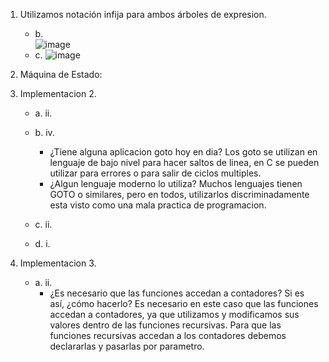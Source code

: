 1. Utilizamos notación infija para ambos árboles de expresion.
	- b.  
				  ![image](https://user-images.githubusercontent.com/82005945/125212785-0dcd8580-e286-11eb-98e9-8f2d3f7706f2.png)
	- c. 
				  ![image](https://user-images.githubusercontent.com/82005945/125212800-2d64ae00-e286-11eb-99ab-6afb62bc17eb.png)

2. Máquina de Estado:
3. Implementacion 2.
	- a. ii.

	- b. iv.
		- ¿Tiene alguna aplicacion goto hoy en dia?
			Los goto se utilizan en lenguaje de bajo nivel para hacer saltos de linea, en C se pueden utilizar para errores o para salir de ciclos multiples. 
		- ¿Algun lenguaje moderno lo utiliza?
			Muchos lenguajes tienen GOTO o similares, pero en todos, utilizarlos discriminadamente esta visto como una mala practica de programacion.
	- c. ii.
	- d. i.

5. Implementacion 3.
	- a. ii.
		- ¿Es necesario que las funciones accedan a contadores? Si es así, ¿cómo hacerlo?
			Es necesario en este caso que las funciones accedan a contadores, ya que utilizamos y modificamos sus valores dentro de las funciones recursivas. Para
			que las funciones recursivas accedan a los contadores debemos declararlas y pasarlas por parametro. 

			
	
